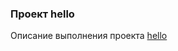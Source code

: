 ### Проект hello

Описание выполнения проекта [hello](https://www.notion.so/Hello-1d621fb90cd94600b82654290adfdc9f?pvs=4)
